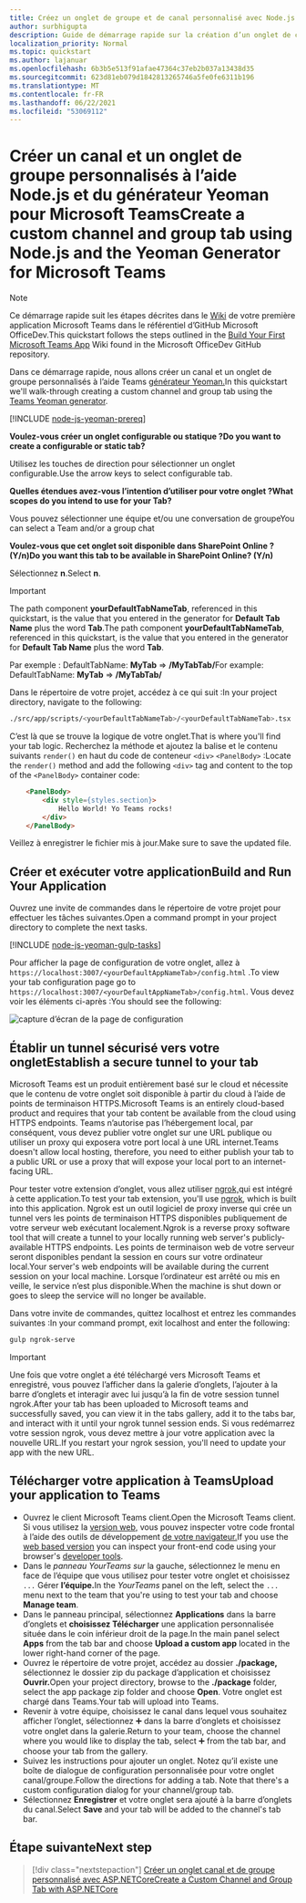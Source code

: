 ```yaml
---
title: Créez un onglet de groupe et de canal personnalisé avec Node.js et le générateur Yeoman pour Microsoft Teams
author: surbhigupta
description: Guide de démarrage rapide sur la création d’un onglet de canal et de groupe avec le générateur Yeoman pour Microsoft Teams.
localization_priority: Normal
ms.topic: quickstart
ms.author: lajanuar
ms.openlocfilehash: 6b3b5e513f91afae47364c37eb2b037a13438d35
ms.sourcegitcommit: 623d81eb079d1842813265746a5fe0fe6311b196
ms.translationtype: MT
ms.contentlocale: fr-FR
ms.lasthandoff: 06/22/2021
ms.locfileid: "53069112"
---
```

# <a name="create-a-custom-channel-and-group-tab-using-nodejs-and-the-yeoman-generator-for-microsoft-teams"></a><span data-ttu-id="f333d-103">Créer un canal et un onglet de groupe personnalisés à l’aide Node.js et du générateur Yeoman pour Microsoft Teams</span><span class="sxs-lookup"><span data-stu-id="f333d-103">Create a custom channel and group tab using Node.js and the Yeoman Generator for Microsoft Teams</span></span>

>[!NOTE]
><span data-ttu-id="f333d-104">Ce démarrage rapide suit les étapes décrites dans le [Wiki](https://github.com/OfficeDev/generator-teams/wiki/Build-Your-First-Microsoft-Teams-App) de votre première application Microsoft Teams dans le référentiel d’GitHub Microsoft OfficeDev.</span><span class="sxs-lookup"><span data-stu-id="f333d-104">This quickstart follows the steps outlined in the [Build Your First Microsoft Teams App](https://github.com/OfficeDev/generator-teams/wiki/Build-Your-First-Microsoft-Teams-App) Wiki found in the Microsoft OfficeDev GitHub repository.</span></span>

<span data-ttu-id="f333d-105">Dans ce démarrage rapide, nous allons créer un canal et un onglet de groupe personnalisés à l’aide Teams [générateur Yeoman.](https://github.com/OfficeDev/generator-teams/)</span><span class="sxs-lookup"><span data-stu-id="f333d-105">In this quickstart we'll walk-through creating a custom channel and group tab using the [Teams Yeoman generator](https://github.com/OfficeDev/generator-teams/).</span></span>

[!INCLUDE [node-js-yeoman-prereq](~/includes/tabs/node-js-yeoman-prereq.md)]

<span data-ttu-id="f333d-106">**Voulez-vous créer un onglet configurable ou statique ?**</span><span class="sxs-lookup"><span data-stu-id="f333d-106">**Do you want to create a configurable or static tab?**</span></span>

<span data-ttu-id="f333d-107">Utilisez les touches de direction pour sélectionner un onglet configurable.</span><span class="sxs-lookup"><span data-stu-id="f333d-107">Use the arrow keys to select configurable tab.</span></span>

<span data-ttu-id="f333d-108">**Quelles étendues avez-vous l’intention d’utiliser pour votre onglet ?**</span><span class="sxs-lookup"><span data-stu-id="f333d-108">**What scopes do you intend to use for your Tab?**</span></span>

<span data-ttu-id="f333d-109">Vous pouvez sélectionner une équipe et/ou une conversation de groupe</span><span class="sxs-lookup"><span data-stu-id="f333d-109">You can select a Team and/or a group chat</span></span>

<span data-ttu-id="f333d-110">**Voulez-vous que cet onglet soit disponible dans SharePoint Online ? (Y/n)**</span><span class="sxs-lookup"><span data-stu-id="f333d-110">**Do you want this tab to be available in SharePoint Online? (Y/n)**</span></span> 

<span data-ttu-id="f333d-111">Sélectionnez **n**.</span><span class="sxs-lookup"><span data-stu-id="f333d-111">Select **n**.</span></span>

>[!IMPORTANT]
><span data-ttu-id="f333d-112">The path component **yourDefaultTabNameTab**, referenced in this quickstart, is the value that you entered in the generator for **Default Tab Name** plus the word **Tab**.</span><span class="sxs-lookup"><span data-stu-id="f333d-112">The path component **yourDefaultTabNameTab**, referenced in this quickstart, is the value that you entered in the generator for **Default Tab Name** plus the word **Tab**.</span></span>
>
><span data-ttu-id="f333d-113">Par exemple : DefaultTabName: **MyTab**  =>  **/MyTabTab/**</span><span class="sxs-lookup"><span data-stu-id="f333d-113">For example: DefaultTabName: **MyTab** => **/MyTabTab/**</span></span>

<span data-ttu-id="f333d-114">Dans le répertoire de votre projet, accédez à ce qui suit :</span><span class="sxs-lookup"><span data-stu-id="f333d-114">In your project directory, navigate to the following:</span></span>

```bash
./src/app/scripts/<yourDefaultTabNameTab>/<yourDefaultTabNameTab>.tsx
```

<span data-ttu-id="f333d-115">C’est là que se trouve la logique de votre onglet.</span><span class="sxs-lookup"><span data-stu-id="f333d-115">That is where you'll find your tab logic.</span></span> <span data-ttu-id="f333d-116">Recherchez la méthode et ajoutez la balise et le contenu suivants `render()` en haut du code de conteneur `<div>` `<PanelBody>` :</span><span class="sxs-lookup"><span data-stu-id="f333d-116">Locate the `render()` method and add the following `<div>` tag and content to the top of the `<PanelBody>` container code:</span></span>

```html
    <PanelBody>
        <div style={styles.section}>
            Hello World! Yo Teams rocks!
        </div>
    </PanelBody>
```

<span data-ttu-id="f333d-117">Veillez à enregistrer le fichier mis à jour.</span><span class="sxs-lookup"><span data-stu-id="f333d-117">Make sure to save the updated file.</span></span>

## <a name="build-and-run-your-application"></a><span data-ttu-id="f333d-118">Créer et exécuter votre application</span><span class="sxs-lookup"><span data-stu-id="f333d-118">Build and Run Your Application</span></span>

<span data-ttu-id="f333d-119">Ouvrez une invite de commandes dans le répertoire de votre projet pour effectuer les tâches suivantes.</span><span class="sxs-lookup"><span data-stu-id="f333d-119">Open a command prompt in your project directory to complete the next tasks.</span></span>

[!INCLUDE [node-js-yeoman-gulp-tasks](~/includes/tabs/node-js-yeoman-gulp-tasks.md)]

<span data-ttu-id="f333d-120">Pour afficher la page de configuration de votre onglet, allez à `https://localhost:3007/<yourDefaultAppNameTab>/config.html` .</span><span class="sxs-lookup"><span data-stu-id="f333d-120">To view your tab configuration page go to `https://localhost:3007/<yourDefaultAppNameTab>/config.html`.</span></span> <span data-ttu-id="f333d-121">Vous devez voir les éléments ci-après :</span><span class="sxs-lookup"><span data-stu-id="f333d-121">You should see the following:</span></span>

![capture d’écran de la page de configuration](~/assets/images/tab-images/configurationPage.png)

## <a name="establish-a-secure-tunnel-to-your-tab"></a><span data-ttu-id="f333d-123">Établir un tunnel sécurisé vers votre onglet</span><span class="sxs-lookup"><span data-stu-id="f333d-123">Establish a secure tunnel to your tab</span></span>

<span data-ttu-id="f333d-124">Microsoft Teams est un produit entièrement basé sur le cloud et nécessite que le contenu de votre onglet soit disponible à partir du cloud à l’aide de points de terminaison HTTPS.</span><span class="sxs-lookup"><span data-stu-id="f333d-124">Microsoft Teams is an entirely cloud-based product and requires that your tab content be available from the cloud using HTTPS endpoints.</span></span> <span data-ttu-id="f333d-125">Teams n’autorise pas l’hébergement local, par conséquent, vous devez publier votre onglet sur une URL publique ou utiliser un proxy qui exposera votre port local à une URL internet.</span><span class="sxs-lookup"><span data-stu-id="f333d-125">Teams doesn't allow local hosting, therefore, you need to either publish your tab to a public URL or use a proxy that will expose your local port to an internet-facing URL.</span></span>

<span data-ttu-id="f333d-126">Pour tester votre extension d’onglet, vous allez utiliser [ngrok,](https://ngrok.com/docs)qui est intégré à cette application.</span><span class="sxs-lookup"><span data-stu-id="f333d-126">To test your tab extension, you'll use [ngrok](https://ngrok.com/docs), which is built into this application.</span></span> <span data-ttu-id="f333d-127">Ngrok est un outil logiciel de proxy inverse qui crée un tunnel vers les points de terminaison HTTPS disponibles publiquement de votre serveur web exécutant localement.</span><span class="sxs-lookup"><span data-stu-id="f333d-127">Ngrok is a reverse proxy software tool that will create a tunnel to your locally running web server's publicly-available HTTPS endpoints.</span></span> <span data-ttu-id="f333d-128">Les points de terminaison web de votre serveur seront disponibles pendant la session en cours sur votre ordinateur local.</span><span class="sxs-lookup"><span data-stu-id="f333d-128">Your server's web endpoints will be available during the current session on your local machine.</span></span> <span data-ttu-id="f333d-129">Lorsque l’ordinateur est arrêté ou mis en veille, le service n’est plus disponible.</span><span class="sxs-lookup"><span data-stu-id="f333d-129">When the machine is shut down or goes to sleep the service will no longer be available.</span></span>

<span data-ttu-id="f333d-130">Dans votre invite de commandes, quittez localhost et entrez les commandes suivantes :</span><span class="sxs-lookup"><span data-stu-id="f333d-130">In your command prompt, exit localhost and enter the following:</span></span>

```bash
gulp ngrok-serve
```

> [!IMPORTANT]
> <span data-ttu-id="f333d-131">Une fois que votre onglet a été téléchargé vers Microsoft Teams et enregistré, vous pouvez l’afficher dans la galerie d’onglets, l’ajouter à la barre d’onglets et interagir avec lui jusqu’à la fin de votre session tunnel ngrok.</span><span class="sxs-lookup"><span data-stu-id="f333d-131">After your tab has been uploaded to Microsoft teams and successfully saved, you can view it in the tabs gallery, add it to the tabs bar, and interact with it until your ngrok tunnel session ends.</span></span> <span data-ttu-id="f333d-132">Si vous redémarrez votre session ngrok, vous devez mettre à jour votre application avec la nouvelle URL.</span><span class="sxs-lookup"><span data-stu-id="f333d-132">If you restart your ngrok session, you'll need to update your app with the new URL.</span></span>

## <a name="upload-your-application-to-teams"></a><span data-ttu-id="f333d-133">Télécharger votre application à Teams</span><span class="sxs-lookup"><span data-stu-id="f333d-133">Upload your application to Teams</span></span>

- <span data-ttu-id="f333d-134">Ouvrez le client Microsoft Teams client.</span><span class="sxs-lookup"><span data-stu-id="f333d-134">Open the Microsoft Teams client.</span></span> <span data-ttu-id="f333d-135">Si vous utilisez la [version web,](https://teams.microsoft.com) vous pouvez inspecter votre code frontal à l’aide des outils de développement [de votre navigateur.](~/tabs/how-to/developer-tools.md)</span><span class="sxs-lookup"><span data-stu-id="f333d-135">If you use the [web based version](https://teams.microsoft.com) you can inspect your front-end code using your browser's [developer tools](~/tabs/how-to/developer-tools.md).</span></span>
- <span data-ttu-id="f333d-136">Dans le *panneau YourTeams sur* la gauche, sélectionnez le menu en face de l’équipe que vous utilisez pour tester votre onglet et choisissez `...` Gérer **l’équipe.**</span><span class="sxs-lookup"><span data-stu-id="f333d-136">In the *YourTeams* panel on the left, select the `...` menu next to the team that you're using to test your tab and choose **Manage team**.</span></span>
- <span data-ttu-id="f333d-137">Dans le panneau principal, sélectionnez **Applications** dans la barre d’onglets et **choisissez Télécharger** une application personnalisée située dans le coin inférieur droit de la page.</span><span class="sxs-lookup"><span data-stu-id="f333d-137">In the main panel select **Apps** from the tab bar and choose **Upload a custom app** located in the lower right-hand corner of the page.</span></span>
- <span data-ttu-id="f333d-138">Ouvrez le répertoire de votre projet, accédez au dossier **./package,** sélectionnez le dossier zip du package d’application et choisissez **Ouvrir.**</span><span class="sxs-lookup"><span data-stu-id="f333d-138">Open your project directory, browse to the **./package** folder, select the app package zip folder and choose **Open**.</span></span> <span data-ttu-id="f333d-139">Votre onglet est chargé dans Teams.</span><span class="sxs-lookup"><span data-stu-id="f333d-139">Your tab will upload into Teams.</span></span>
- <span data-ttu-id="f333d-140">Revenir à votre équipe, choisissez le canal dans lequel vous souhaitez afficher l’onglet, sélectionnez ➕ dans la barre d’onglets et choisissez votre onglet dans la galerie.</span><span class="sxs-lookup"><span data-stu-id="f333d-140">Return to your team, choose the channel where you would like to display the tab, select ➕ from the tab bar, and choose your tab from the gallery.</span></span>
- <span data-ttu-id="f333d-141">Suivez les instructions pour ajouter un onglet. Notez qu’il existe une boîte de dialogue de configuration personnalisée pour votre onglet canal/groupe.</span><span class="sxs-lookup"><span data-stu-id="f333d-141">Follow the directions for adding a tab. Note that there's a custom configuration dialog for your channel/group tab.</span></span>
- <span data-ttu-id="f333d-142">Sélectionnez **Enregistrer** et votre onglet sera ajouté à la barre d’onglets du canal.</span><span class="sxs-lookup"><span data-stu-id="f333d-142">Select **Save** and your tab will be added to the channel's tab bar.</span></span>

## <a name="next-step"></a><span data-ttu-id="f333d-143">Étape suivante</span><span class="sxs-lookup"><span data-stu-id="f333d-143">Next step</span></span>

> [!div class="nextstepaction"]
> [<span data-ttu-id="f333d-144">Créer un onglet canal et de groupe personnalisé avec ASP.NETCore</span><span class="sxs-lookup"><span data-stu-id="f333d-144">Create a Custom Channel and Group Tab with ASP.NETCore</span></span>](~/tabs/quickstarts/create-channel-group-tab-dotnet-core.md)
